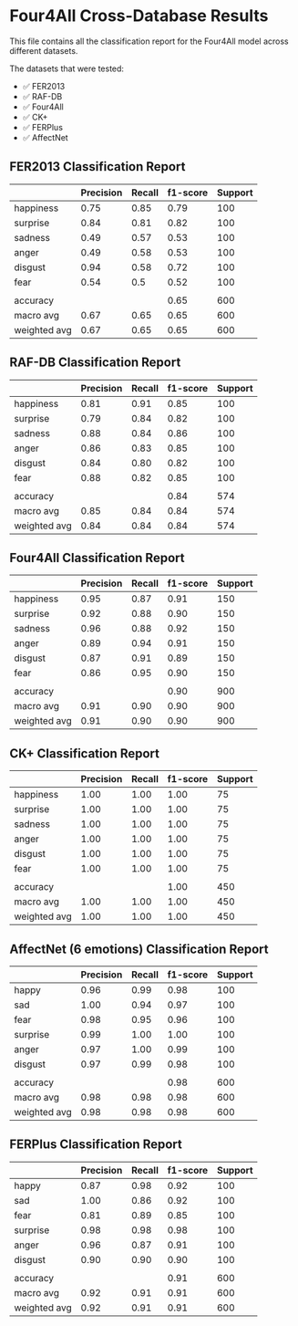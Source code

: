 # Four4All Cross-Database Results

This file contains all the classification report for the Four4All model across different datasets.

The datasets that were tested:
 - ✅ FER2013
 - ✅ RAF-DB
 - ✅ Four4All
 - ✅ CK+
 - ✅ FERPlus
 - ✅ AffectNet

## FER2013 Classification Report	

|           | Precision |	Recall |	f1-score |	Support|
|-----------|-----------|--------|-----------|---------|
| happiness |   0.75    |	 0.85  |	 0.79    |	 100   |
| surprise  |	  0.84  	|  0.81  |   0.82	   |   100   |
| sadness   |	  0.49    |	 0.57  |	 0.53    |	 100   |
| anger	    |   0.49  	|  0.58	 |   0.53	   |   100   |
| disgust   |	  0.94    |	 0.58  |	 0.72    |	 100   |
| fear	    |   0.54	  |  0.5	 |   0.52	   |   100   |	
|           |           |        |           |         |
| accuracy  |           |        |	 0.65    |	 600   |
| macro avg |	  0.67    |	 0.65  |	 0.65    |	 600   |
| weighted avg |	0.67  |	 0.65  |	 0.65	   |   600   |



## RAF-DB Classification Report

|           | Precision |	Recall |	f1-score |	Support |
|-----------|-----------|--------|-----------|----------|
| happiness |   0.81    |	 0.91  |	0.85     |	 100    |
| surprise  |	  0.79  	|  0.84  |  0.82	   |   100    |
| sadness   |	  0.88    |	 0.84  |	0.86     |	 100    |
| anger	    |   0.86  	|  0.83	 |  0.85	   |   100    |
| disgust   |	  0.84    |	 0.80  |	0.82     |	 100    |
| fear	    |   0.88	  |  0.82	 |  0.85	   |   100    |	
|           |           |        |           |          |
| accuracy  |           |        |	0.84     |	 574    |
|macro avg  |	  0.85    |	 0.84  |	0.84     |	 574    |
| weighted avg |	0.84  |	 0.84  |	0.84	   |   574    |


## Four4All Classification Report

|           | Precision |	Recall |	f1-score | Support |
|-----------|-----------|--------|-----------|---------|
| happiness |   0.95    |	 0.87  |	 0.91    |	 150   |
| surprise  |	  0.92  	|  0.88  |   0.90	   |   150   |
| sadness   |	  0.96    |	 0.88  |	 0.92    |	 150   |
| anger	    |   0.89  	|  0.94	 |   0.91	   |   150   |
| disgust   |	  0.87    |	 0.91  |	 0.89    |	 150   |
| fear	    |   0.86	  |  0.95	 |   0.90	   |   150   |	
|           |           |        |           |         |
| accuracy  |           |        |	 0.90    |	 900   |
| macro avg |	  0.91    |	 0.90  |	 0.90    |	 900   |
| weighted avg |	0.91  |	 0.90  |	 0.90	   |   900   |


## CK+ Classification Report

|              | Precision |	Recall |	 f1-score | Support |
|--------------|-----------|--------|-----------|---------|
|    happiness |   1.00    |	 1.00  |	  1.00    |	   75   |
|    surprise  |	  1.00  	 |  1.00  |   1.00	   |    75   |
|    sadness   |	  1.00    |	 1.00  |	  1.00    |	   75   |
|    anger	    |   1.00  	 |  1.00	 |   1.00    |    75   |
|    disgust   |	  1.00    |	 1.00  |	  1.00    |	   75   |
|     fear	    |   1.00	   |  1.00	 |   1.00	   |    75   |	
|              |           |        |           |         |
|   accuracy   |           |        |	  1.00    |	  450   |
|   macro avg  |	  1.00    |	 1.00  |	  1.00    |	  450   |
| weighted avg |	  1.00    |	 1.00  |	  1.00	   |   450   |


## AffectNet (6 emotions) Classification Report

|              | Precision |	Recall |	 f1-score | Support |
|--------------|-----------|--------|-----------|---------|
|     happy    |   0.96    |	 0.99  |	  0.98    |	  100   |
|      sad     |	  1.00  	 |  0.94  |   0.97	   |   100   |
|     fear     |	  0.98    |	 0.95  |	  0.96    |	  100   |
|   surprise	  |   0.99  	 |  1.00	 |   1.00    |   100   |
|     anger    |	  0.97    |	 1.00  |	  0.99    |	  100   |
|   disgust    |   0.97	   |  0.99	 |   0.98	   |   100   |	
|              |           |        |           |         |
|   accuracy   |           |        |	  0.98    |	  600   |
|   macro avg  |	  0.98    |	 0.98  |	  0.98    |	  600   |
| weighted avg |	  0.98    |	 0.98  |	  0.98	   |   600   |


## FERPlus Classification Report

|              | Precision |	Recall |	 f1-score | Support |
|--------------|-----------|--------|-----------|---------|
|     happy    |   0.87    |	 0.98  |	  0.92    |	  100   |
|      sad     |	  1.00  	 |  0.86  |   0.92	   |   100   |
|     fear     |	  0.81    |	 0.89  |	  0.85    |	  100   |
|   surprise	  |   0.98  	 |  0.98	 |   0.98    |   100   |
|     anger    |	  0.96    |	 0.87  |	  0.91    |	  100   |
|   disgust    |   0.90	   |  0.90	 |   0.90	   |   100   |	
|              |           |        |           |         |
|   accuracy   |           |        |	  0.91    |	  600   |
|   macro avg  |	  0.92    |	 0.91  |	  0.91    |	  600   |
| weighted avg |	  0.92    |	 0.91  |	  0.91	   |   600   |
